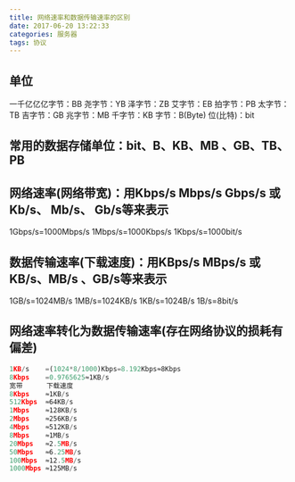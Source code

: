```yaml
---
title: 网络速率和数据传输速率的区别
date: 2017-06-20 13:22:33
categories: 服务器
tags: 协议
---
```

## 单位
一千亿亿亿字节：BB
尧字节：YB
泽字节：ZB
艾字节：EB
拍字节：PB
太字节：TB
吉字节：GB
兆字节：MB
千字节：KB
字节：B(Byte)
位(比特)：bit

## 常用的数据存储单位：bit、B、KB、MB 、GB、TB、PB

## 网络速率(网络带宽)：用Kbps/s Mbps/s Gbps/s 或 Kb/s、 Mb/s、 Gb/s等来表示
1Gbps/s=1000Mbps/s
1Mbps/s=1000Kbps/s 
1Kbps/s=1000bit/s 

## 数据传输速率(下载速度)：用KBps/s MBps/s 或KB/s、MB/s 、GB/s等来表示 
1GB/s=1024MB/s
1MB/s=1024KB/s
1KB/s=1024B/s
1B/s=8bit/s



## 网络速率转化为数据传输速率(存在网络协议的损耗有偏差)

```js
1KB/s    =(1024*8/1000)Kbps=8.192Kbps≈8Kbps
8Kbps    =0.9765625≈1KB/s
宽带      下载速度
8Kbps    ≈1KB/s
512Kbps  ≈64KB/s
1Mbps    ≈128KB/s
2Mbps    ≈256KB/s
4Mbps    ≈512KB/s
8Mbps    ≈1MB/s
20Mbps   ≈2.5MB/s
50Mbps   ≈6.25MB/s
100Mbps  ≈12.5MB/s
1000Mbps ≈125MB/s
```

